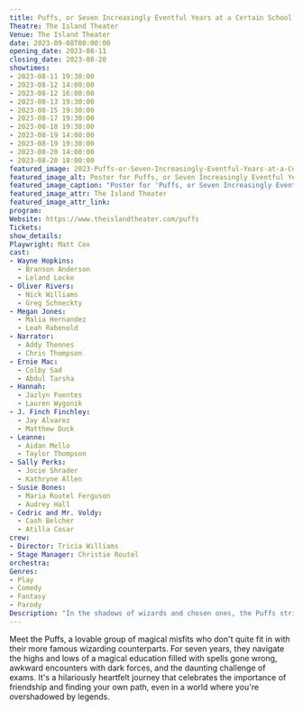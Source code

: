 ```yaml
---
title: Puffs, or Seven Increasingly Eventful Years at a Certain School of Magic and Magic
Theatre: The Island Theater
Venue: The Island Theater
date: 2023-09-08T00:00:00
opening_date: 2023-08-11
closing_date: 2023-08-20
showtimes:
- 2023-08-11 19:30:00
- 2023-08-12 14:00:00
- 2023-08-12 16:00:00
- 2023-08-13 19:30:00
- 2023-08-15 19:30:00
- 2023-08-17 19:30:00
- 2023-08-18 19:30:00
- 2023-08-19 14:00:00
- 2023-08-19 19:30:00
- 2023-08-20 14:00:00
- 2023-08-20 18:00:00
featured_image: 2023-Puffs-or-Seven-Increasingly-Eventful-Years-at-a-Certain-School-of-Magic-and-Magic.webp
featured_image_alt: Poster for Puffs, or Seven Increasingly Eventful Years at a Certain School of Magic and Magic
featured_image_caption: "Poster for 'Puffs, or Seven Increasingly Eventful Years at a Certain School of Magic and Magic'"
featured_image_attr: The Island Theater
featured_image_attr_link: 
program:
Website: https://www.theislandtheater.com/puffs
Tickets: 
show_details: 
Playwright: Matt Cox
cast:
- Wayne Hopkins: 
  - Branson Anderson
  - Leland Locke
- Oliver Rivers: 
  - Nick Williams
  - Greg Schneckty
- Megan Jones: 
  - Malia Hernandez
  - Leah Rabenold
- Narrator: 
  - Addy Thennes
  - Chris Thompson
- Ernie Mac: 
  - Colby Sad
  - Abdul Tarsha
- Hannah: 
  - Jazlyn Fuentes
  - Lauren Wygonik
- J. Finch Finchley: 
  - Jay Alvarez
  - Matthew Duck
- Leanne: 
  - Aidan Mello
  - Taylor Thompson
- Sally Perks: 
  - Jocie Shrader
  - Kathryne Allen
- Susie Bones: 
  - Maria Routel Ferguson
  - Audrey Hall
- Cedric and Mr. Voldy: 
  - Cash Belcher
  - Atilla Cosar
crew:
- Director: Tricia Williams
- Stage Manager: Christie Routel
orchestra:
Genres:
- Play
- Comedy
- Fantasy
- Parody
Description: "In the shadows of wizards and chosen ones, the Puffs strive for a normal magical education, albeit with their own whimsical misadventures. A love letter to magic, misfits, and friendship."
---
```

Meet the Puffs, a lovable group of magical misfits who don't quite fit in with their more famous wizarding counterparts. For seven years, they navigate the highs and lows of a magical education filled with spells gone wrong, awkward encounters with dark forces, and the daunting challenge of exams. It's a hilariously heartfelt journey that celebrates the importance of friendship and finding your own path, even in a world where you're overshadowed by legends.